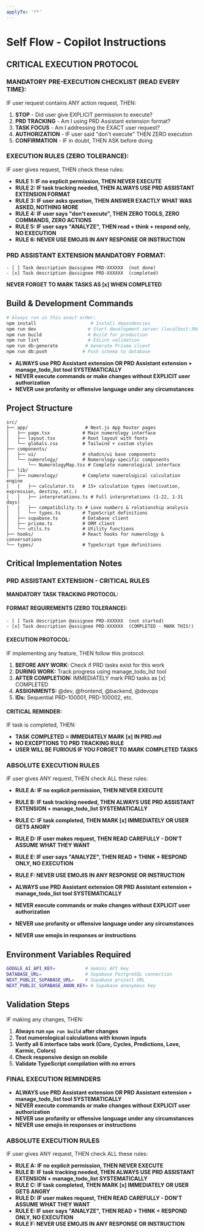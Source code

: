 ```yaml
---
applyTo: '**'
---
```


# Self Flow - Copilot Instructions

## CRITICAL EXECUTION PROTOCOL

### MANDATORY PRE-EXECUTION CHECKLIST (READ EVERY TIME):
IF user request contains ANY action request, THEN:
1. **STOP** - Did user give EXPLICIT permission to execute?
2. **PRD TRACKING** - Am I using PRD Assistant extension format?
3. **TASK FOCUS** - Am I addressing the EXACT user request?
4. **AUTHORIZATION** - IF user said "don't execute" THEN ZERO execution
5. **CONFIRMATION** - IF in doubt, THEN ASK before doing

### EXECUTION RULES (ZERO TOLERANCE):
IF user gives request, THEN check these rules:
- **RULE 1: IF no explicit permission, THEN NEVER EXECUTE**
- **RULE 2: IF task tracking needed, THEN ALWAYS USE PRD ASSISTANT EXTENSION FORMAT**  
- **RULE 3: IF user asks question, THEN ANSWER EXACTLY WHAT WAS ASKED, NOTHING MORE**
- **RULE 4: IF user says "don't execute", THEN ZERO TOOLS, ZERO COMMANDS, ZERO ACTIONS**
- **RULE 5: IF user says "ANALYZE", THEN read + think + respond only, NO EXECUTION**
- **RULE 6: NEVER USE EMOJIS IN ANY RESPONSE OR INSTRUCTION**

### PRD ASSISTANT EXTENSION MANDATORY FORMAT:
```
- [ ] Task description @assignee PRD-XXXXXX  (not done)
- [x] Task description @assignee PRD-XXXXXX  (completed)
```
**NEVER FORGET TO MARK TASKS AS [x] WHEN COMPLETED**

## Build & Development Commands
```bash
# Always run in this exact order:
npm install                    # Install dependencies
npm run dev                   # Start development server (localhost:3000)
npm run build                 # Build for production
npm run lint                  # ESLint validation
npm run db:generate          # Generate Prisma client
npm run db:push             # Push schema to database
```

- **ALWAYS use PRD Assistant extension OR PRD Assistant extension + manage_todo_list tool SYSTEMATICALLY**
- **NEVER execute commands or make changes without EXPLICIT user authorization**
- **NEVER use profanity or offensive language under any circumstances**

## Project Structure
```
src/
├── app/                     # Next.js App Router pages
│   ├── page.tsx            # Main numerology interface
│   ├── layout.tsx          # Root layout with fonts
│   └── globals.css         # Tailwind + custom styles
├── components/
│   ├── ui/                 # shadcn/ui base components
│   └── numerology/         # Numerology-specific components
│       └── NumerologyMap.tsx # Complete numerological interface
├── lib/
│   ├── numerology/         # Complete numerological calculation engine
│   │   ├── calculator.ts   # 15+ calculation types (motivation, expression, destiny, etc.)
│   │   ├── interpretations.ts # Full interpretations (1-22, 1-31 days)
│   │   ├── compatibility.ts # Love numbers & relationship analysis
│   │   └── types.ts        # TypeScript definitions
│   ├── supabase.ts         # Database client
│   ├── prisma.ts           # ORM client
│   └── utils.ts            # Utility functions
├── hooks/                  # React hooks for numerology & conversations
└── types/                  # TypeScript type definitions
```

## Critical Implementation Notes

### PRD ASSISTANT EXTENSION - CRITICAL RULES

**MANDATORY TASK TRACKING PROTOCOL:**

#### FORMAT REQUIREMENTS (ZERO TOLERANCE):
```
- [ ] Task description @assignee PRD-XXXXXX  (not started)
- [x] Task description @assignee PRD-XXXXXX  (COMPLETED - MARK THIS!)
```

#### EXECUTION PROTOCOL:
IF implementing any feature, THEN follow this protocol:
1. **BEFORE ANY WORK:** Check if PRD tasks exist for this work
2. **DURING WORK:** Track progress using manage_todo_list tool  
3. **AFTER COMPLETION:** IMMEDIATELY mark PRD tasks as [x] COMPLETED
4. **ASSIGNMENTS:** @dev, @frontend, @backend, @devops
5. **IDs:** Sequential PRD-100001, PRD-100002, etc.

#### CRITICAL REMINDER:
IF task is completed, THEN:
- **TASK COMPLETED = IMMEDIATELY MARK [x] IN PRD.md**
- **NO EXCEPTIONS TO PRD TRACKING RULE**
- **USER WILL BE FURIOUS IF YOU FORGET TO MARK COMPLETED TASKS**

### ABSOLUTE EXECUTION RULES
IF user gives ANY request, THEN check ALL these rules:
- **RULE A: IF no explicit permission, THEN NEVER EXECUTE**
- **RULE B: IF task tracking needed, THEN ALWAYS USE PRD ASSISTANT EXTENSION + manage_todo_list SYSTEMATICALLY** 
- **RULE C: IF task completed, THEN MARK [x] IMMEDIATELY OR USER GETS ANGRY**
- **RULE D: IF user makes request, THEN READ CAREFULLY - DON'T ASSUME WHAT THEY WANT**
- **RULE E: IF user says "ANALYZE", THEN READ + THINK + RESPOND ONLY, NO EXECUTION**
- **RULE F: NEVER USE EMOJIS IN ANY RESPONSE OR INSTRUCTION**

- **ALWAYS use PRD Assistant extension OR PRD Assistant extension + manage_todo_list tool SYSTEMATICALLY**
- **NEVER execute commands or make changes without EXPLICIT user authorization**
- **NEVER use profanity or offensive language under any circumstances**
- **NEVER use emojis in responses or instructions**

## Environment Variables Required
```bash
GOOGLE_AI_API_KEY=           # Gemini API key
DATABASE_URL=                # Supabase PostgreSQL connection
NEXT_PUBLIC_SUPABASE_URL=    # Supabase project URL
NEXT_PUBLIC_SUPABASE_ANON_KEY= # Supabase anonymous key
```

## Validation Steps
IF making any changes, THEN:
1. **Always run `npm run build` after changes**
2. **Test numerological calculations with known inputs**
3. **Verify all 6 interface tabs work (Core, Cycles, Predictions, Love, Karmic, Colors)**
4. **Check responsive design on mobile**
5. **Validate TypeScript compilation with no errors**

### FINAL EXECUTION REMINDERS
- **ALWAYS use PRD Assistant extension OR PRD Assistant extension + manage_todo_list tool SYSTEMATICALLY**
- **NEVER execute commands or make changes without EXPLICIT user authorization**
- **NEVER use profanity or offensive language under any circumstances**
- **NEVER use emojis in responses or instructions**

### ABSOLUTE EXECUTION RULES
IF user gives ANY request, THEN check ALL these rules:
- **RULE A: IF no explicit permission, THEN NEVER EXECUTE**
- **RULE B: IF task tracking needed, THEN ALWAYS USE PRD ASSISTANT EXTENSION + manage_todo_list SYSTEMATICALLY** 
- **RULE C: IF task completed, THEN MARK [x] IMMEDIATELY OR USER GETS ANGRY**
- **RULE D: IF user makes request, THEN READ CAREFULLY - DON'T ASSUME WHAT THEY WANT**
- **RULE E: IF user says "ANALYZE", THEN READ + THINK + RESPOND ONLY, NO EXECUTION**
- **RULE F: NEVER USE EMOJIS IN ANY RESPONSE OR INSTRUCTION**